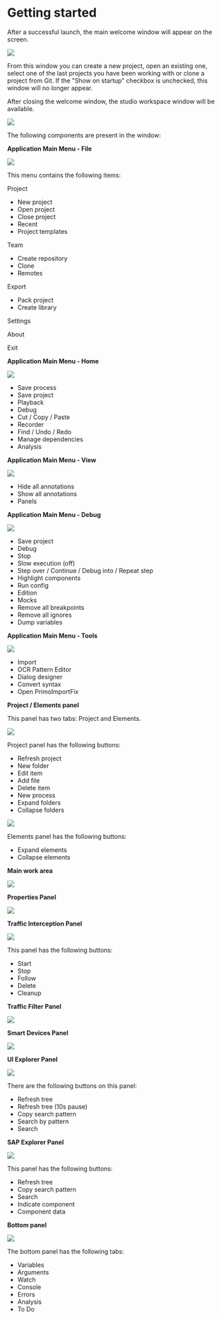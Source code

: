 # Getting started

After a successful launch, the main welcome window will appear on the screen.

![](<../.gitbook/assets/Studio-Welcome.png>)

From this window you can create a new project, open an existing one, select one of the last projects you have been working with or clone a project from Git. If the "Show on startup" checkbox is unchecked, this window will no longer appear.

After closing the welcome window, the studio workspace window will be available.

![](<../.gitbook/assets/Studio-Main.png>)

The following components are present in the window:

**Application Main Menu - File**

![](<../.gitbook/assets/Studio-File.png>)

This menu contains the following items:

Project

* New project
* Open project
* Close project
* Recent
* Project templates

Team

* Create repository
* Clone
* Remotes

Export

* Pack project
* Create library

Settings  

About

Exit

**Application Main Menu - Home**

![](<../.gitbook/assets/Studio-Ribbon.png>)

* Save process
* Save project
* Playback
* Debug
* Cut / Copy / Paste
* Recorder
* Find / Undo / Redo 
* Manage dependencies
* Analysis

**Application Main Menu - View**

![](<../.gitbook/assets/Studio-View.png>)

* Hide all annotations
* Show all annotations
* Panels

**Application Main Menu - Debug**

![](<../.gitbook/assets/Studio-Debug.png>)

* Save project
* Debug
* Stop
* Slow execution (off)
* Step over / Continue / Debug into / Repeat step
* Highlight components
* Run config
* Edition
* Mocks
* Remove all breakpoints
* Remove all ignores
* Dump variables

**Application Main Menu - Tools**

![](<../.gitbook/assets/Studio-Tools.png>)

* Import
* OCR Pattern Editor
* Dialog designer
* Convert syntax
* Open PrimoImportFix

**Project / Elements panel**

This panel has two tabs: Project and Elements.

![](<../.gitbook/assets/Studio-Project.png>)

Project panel has the following buttons:

* Refresh project
* New folder
* Edit item
* Add file
* Delete item
* New process
* Expand folders
* Collapse folders

![](<../.gitbook/assets/Studio-Elements.png>)

Elements panel has the following buttons:

* Expand elements
* Collapse elements

**Main work area**

![](<../.gitbook/assets/Studio-Workspace.png>)

**Properties Panel**

![](<../.gitbook/assets/Studio-Properties.png>)

**Traffic Interception Panel**

![](<../.gitbook/assets/Studio-Traffic.png>)

This panel has the following buttons:

* Start
* Stop
* Follow
* Delete
* Cleanup

**Traffic Filter Panel**

![](<../.gitbook/assets/Studio-TrafficFilter.png>)

**Smart Devices Panel**

![](<../.gitbook/assets/Studio-SmartDevices.png>)

**UI Explorer Panel**

![](<../.gitbook/assets/Studio-UIExplorer.png>)

There are the following buttons on this panel:

* Refresh tree
* Refresh tree (10s pause)
* Copy search pattern
* Search by pattern
* Search

**SAP Explorer Panel**

![](<../.gitbook/assets/Studio-SAPExplorer.png>)

This panel has the following buttons:

* Refresh tree
* Copy search pattern
* Search
* Indicate component
* Component data

**Bottom panel**

![](<../.gitbook/assets/Studio-BottomPanel.png>)

The bottom panel has the following tabs:

* Variables
* Arguments
* Watch
* Console
* Errors
* Analysis
* To Do
